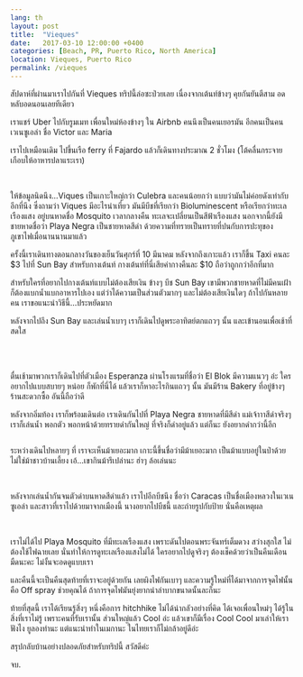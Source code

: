 ```yaml
---
lang: th
layout: post
title:  "Vieques"
date:   2017-03-10 12:00:00 +0400
categories: [Beach, PR, Puerto Rico, North America]
location: Vieques, Puerto Rico
permalink: /vieques
---
```


สัปดาห์ที่ผ่านมาเราไปกันที่ Vieques ทริปนี้ล่อซะป่วยเลย เนื่องจากเต้นท์ข้างๆ คุยกันยันตีสาม อดหลับอดนอนเลยทีเดียว

เราแชร์ Uber ไปกับรูมเมท เพื่อนใหม่ห้องข้างๆ ใน Airbnb คนนึงเป็นคนเยอรมัน อีกคนเป็นคนเวเนซูเอล่า ชื่อ Victor และ Maria

เราไปเหมือนเดิม ไปขึ้นเรือ ferry ที่ Fajardo แล้วก็เดินทางประมาณ 2 ชั่วโมง (โต้คลื่นกระจาย เกือบให้อาหารปลาแระเรา)

<div class="post-image post-image--split">
    <img src="img/vieques/13-ver@small.jpg" alt="" />
    <img src="img/vieques/9-ver@small.jpg" alt="" />
</div>

ให้ข้อมูลนิดนึง...Viques เป็นเกาะใหญ่กว่า Culebra และคนน้อยกว่า แบบว่ามันไม่ค่อยดังเท่ากับอีกที่นึง ซึ่งถามว่า Viques มีอะไรน่าเที่ยว มันมีบีชที่เรียกว่า Bioluminescent หรือเรียกว่าทะเลเรืองแสง อยู่บนหาดชื่อ Mosquito เวลากลางคืน ทะเลจะเปลี่ยนเป็นสีฟ้าเรืองแสง นอกจากนี้ยังมีชายหาดชื่อว่า Playa Negra เป็นชายหาดสีดำ ด้วยความที่ทรายเป็นทรายที่ปนกับการปะทุของภูเขาไฟเมื่อนานนานมาแล้ว

ครั้งนี้เราเดินทางตอนกลางวันของเย็นวันศุกร์ที่ 10 มีนาคม หลังจากถึงเกาะแล้ว เราก็ขึ้น Taxi คนละ $3 ไปที่ Sun Bay สำหรับกางเต้นท์ กางเต้นท์ที่นี่เสียค่ากางคืนละ $10 ถือว่าถูกกว่าอีกที่มาก

สำหรับใครที่อยากไปกางเต้นท์แบบไม่ต้องเสียเงิน ข้างๆ บีช Sun Bay เขามีพวกชายหาดที่ไม่มีคนเฝ้า ก็ต้องแบกน้ำแบกอาหารไปเอง แต่ว่าได้ความเป็นส่วนตัวมากๆ และไม่ต้องเสียเงินใดๆ ถ้าไปกันหลายคน เราขอแนะนำวิธีนี้...ประหยัดมาก

หลังจากไปถึง Sun Bay และเล่นน้ำเบาๆ เราก็เดินไปดูพระอาทิตย์ตกแถวๆ นั้น และเข้านอนเพื่อเช้าที่สดใส

<div class="post-image post-image--split">
    <img src="img/vieques/10-ver@small.jpg" alt="" />
    <img src="img/vieques/14-ver@small.jpg" alt="" />
</div>
<div class="post-image">
    <img src="img/vieques/8-hori@big.jpg" alt="" />
</div>
<div class="post-image post-image--split">
    <img src="img/vieques/2-ver@small.jpg" alt="" />
    <img src="img/vieques/3-ver@small.jpg" alt="" />
</div>
<div class="post-image">
    <img src="img/vieques/7-hori@big.jpg" alt="" />
</div>

ตื่นเช้ามาพวกเราก็เดินไปที่ตัวเมือง Esperanza ผ่านโรงแรมที่ชื่อว่า El Blok มีความแนวๆ อ่ะ ใครอยากไปแบบสบายๆ หน่อย ก็พักที่นี่ได้ แล้วเราก็หาอะไรกินแถวๆ นั้น มันมีร้าน Bakery ที่อยู่ข้างๆ ร้านสะดวกซื้อ อันนี้ถือว่าดี

หลังจากอิ่มท้อง เราก็พร้อมเดินต่อ เราเดินกันไปที่ Playa Negra ชายหาดที่มีสีดำ แม่เจ้าาาสีดำจริงๆ เราก็เล่นน้ำ พอกตัว พอกหน้าด้วยทรายดำกันใหญ่ ที่จริงก็ดำอยู่แล้ว แต่ก็นะ ยังอยากดำกว่านี้อีก

<div class="post-image">
    <img src="img/vieques/1-ver@big.jpg" alt="" />
</div>

ระหว่างเดินไปหลายๆ ที่ เราจะเห็นม้าเยอะมาก เกาะนี้ขึ้นชื่อว่ามีม้าเยอะมาก เป็นม้าแบบอยู่ในป่าด้วย ไม่ใช่ม้าชาวบ้านเลี้ยง เอ้...เขากินม้ารึเปล่านะ ฮ่าๆ ล้อเล่นนะ

<div class="post-image post-image--split">
    <img src="img/vieques/5-ver@small.jpg" alt="" />
    <img src="img/vieques/6-ver@small.jpg" alt="" />
</div>
<div class="post-image">
    <img src="img/vieques/4-hori@big.jpg" alt="" />
</div>

หลังจากเล่นน้ำกันจนตัวดำบนหาดสีดำแล้ว เราไปอีกบีชนึง ชื่อว่า Caracas เป็นชื่อเมืองหลวงในเวเนซูเอล่า และสาวที่เราไปด้วยมาจากเมืองนี้ นางอยากไปบีชนี้ และถ่ายรูปกับป้าย นั่นคือเหตุผล

<div class="post-image post-image--split">
    <img src="img/vieques/11-ver@small.jpg" alt="" />
    <img src="img/vieques/12-ver@small.jpg" alt="" />
</div>

เราไม่ได้ไป Playa Mosquito ที่มีทะเลเรืองแสง เพราะดันไปตอนพระจันทร์เต็มดวง สว่างสุกใส ไม่ต้องใช้ไฟฉายเลย นั่นทำให้การดูทะเลเรืองแสงไม่ได้ ใครอยากไปดูจริงๆ ต้องเช็คด้วยว่าเป็นคืนเดือนมืดนะคะ ไม่งั้นจะอดดูแบบเรา

และคืนนี้จะเป็นคืนสุดท้ายที่เราจะอยู่ด้วยกัน เลยผิงไฟกันเบาๆ และความรู้ใหม่ที่ได้มาจากการจุดไฟนั้น คือ Off spray ช่วยคุณได้ ถ้าการจุดไฟมันยุ่งยากน่าลำบากขนาดนั้นละก็นะ

ท้ายที่สุดนี้ เราได้เรียนรู้สิ่งๆ หนึ่งคือการ hitchhike ไม่ได้น่ากลัวอย่างที่คิด ได้เจอเพื่อนใหม่ๆ ได้รู้ในสิ่งที่เราไม่รู้ เพราะคนที่รับเรานั้น ส่วนใหญ่แล้ว Cool อ่ะ แล้วเขาก็มีเรื่อง Cool Cool มาเล่าให้เราฟังไง ยูลองทำนะ แต่แนะนำทำในเมกานะ ในไทยเราก็ไม่กล้าอยู่ดีอ่ะ

สรุปกลับบ้านอย่างปลอดภัยสำหรับทริปนี้ สวัสดีค่ะ

จบ.
